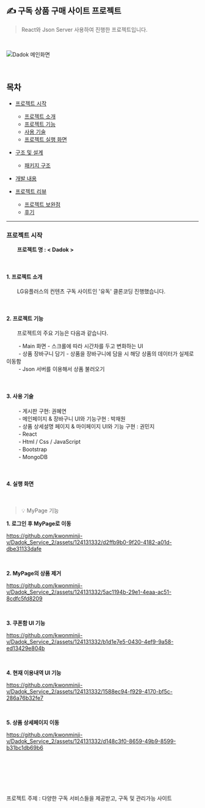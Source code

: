 ✍️ 구독 상품 구매 사이트 프로젝트
----   
>React와 Json Server 사용하여 진행한 프로젝트입니다.  

 <br>
  
![Dadok 메인화면](https://github.com/kwonminji-v/Dadok_Service_2/assets/124131332/b579d12a-947e-48f7-b8e1-0da1e0d43a1c)

<br>

## 목차

- [프로젝트 시작](#프로젝트-시작)
  - [프로젝트 소개](#1-프로젝트-소개)
  - [프로젝트 기능](#2-프로젝트-기능)
  - [사용 기술](#3-사용-기술)
  - [프로젝트 실행 화면](#4-프로젝트-실행-화면)
  
- [구조 및 설계](#구조-및-설계)
   - [패키지 구조](#1-패키지-구조)

- [개발 내용](#개발-내용)

- [프로젝트 리뷰](#프로젝트-리뷰)
  - [프로젝트 보완점](#1-프로젝트-보완점)
  - [후기](#2-후기)


---

### 프로젝트 시작  
　　**프로젝트 명 : < Dadok >**

<br>

   #### 1. 프로젝트 소개

  　　LG유플러스의 컨텐츠 구독 사이트인 '유독' 클론코딩 진행했습니다.

<br>


   #### 2. 프로젝트 기능
   　　프로젝트의 주요 기능은 다음과 같습니다.

 　　  - Main 화면 - 스크롤에 따라 시간차를 두고 변화하는 UI  
　　   - 상품 장바구니 담기 - 상품을 장바구니에 담을 시 해당 상품의 데이터가 실제로 이동함  
　　   - Json 서버를 이용해서 상품 불러오기  

<br/> 

   #### 3. 사용 기술
　　   - 게시판 구현: 권혜연  
　　   - 메인페이지 & 장바구니 UI와 기능구현 : 박재원  
　　   - 상품 상세설명 페이지 & 마이페이지 UI와 기능 구현 : 권민지  
　　   - React  
　　   - Html / Css / JavaScript  
　　   - Bootstrap  
　　   - MongoDB  

<br/> 

   #### 4. 실행 화면
   <br/>

> 💡 MyPage 기능
    
  **1. 로그인 후 MyPage로 이동**   
  
  https://github.com/kwonminji-v/Dadok_Service_2/assets/124131332/d2ffb9b0-9f20-4182-a01d-dbe31133dafe

   <br/>   

  **2. MyPage의 상품 제거**   

  https://github.com/kwonminji-v/Dadok_Service_2/assets/124131332/5ac1194b-29e1-4eaa-ac51-8cdfc5fd8209

   <br/>   
  
  **3. 쿠폰함 UI 기능**   
  
   https://github.com/kwonminji-v/Dadok_Service_2/assets/124131332/b1d1e7e5-0430-4ef9-9a58-ed13429e804b

   <br/>   

  **4. 현재 이용내역 UI 기능**   

   https://github.com/kwonminji-v/Dadok_Service_2/assets/124131332/1588ec94-f929-4170-bf5c-286a76b32fe7

   <br/>   

   **5. 상품 상세페이지 이동**   

   https://github.com/kwonminji-v/Dadok_Service_2/assets/124131332/d148c3f0-8659-49b9-8599-b31bc1db69b6


<br><br>
<br>
<br>
<br>
 
프로젝트 주제 : 다양한 구독 서비스들을 제공받고, 구독 및 관리가능 사이트


